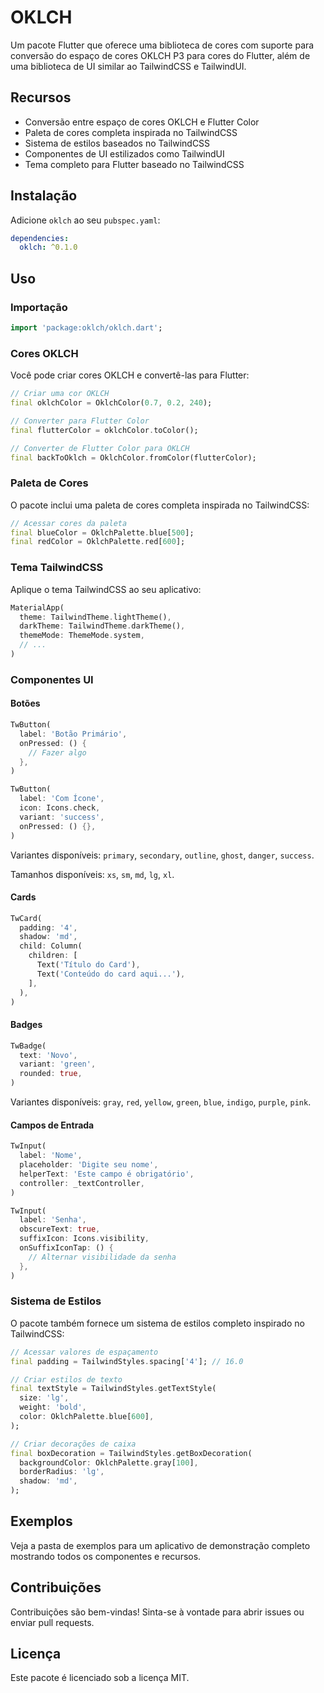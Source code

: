 # OKLCH

Um pacote Flutter que oferece uma biblioteca de cores com suporte para conversão do espaço de cores OKLCH P3 para cores do Flutter, além de uma biblioteca de UI similar ao TailwindCSS e TailwindUI.

## Recursos

- Conversão entre espaço de cores OKLCH e Flutter Color
- Paleta de cores completa inspirada no TailwindCSS
- Sistema de estilos baseados no TailwindCSS
- Componentes de UI estilizados como TailwindUI
- Tema completo para Flutter baseado no TailwindCSS

## Instalação

Adicione `oklch` ao seu `pubspec.yaml`:

```yaml
dependencies:
  oklch: ^0.1.0
```

## Uso

### Importação

```dart
import 'package:oklch/oklch.dart';
```

### Cores OKLCH

Você pode criar cores OKLCH e convertê-las para Flutter:

```dart
// Criar uma cor OKLCH
final oklchColor = OklchColor(0.7, 0.2, 240);

// Converter para Flutter Color
final flutterColor = oklchColor.toColor();

// Converter de Flutter Color para OKLCH
final backToOklch = OklchColor.fromColor(flutterColor);
```

### Paleta de Cores

O pacote inclui uma paleta de cores completa inspirada no TailwindCSS:

```dart
// Acessar cores da paleta
final blueColor = OklchPalette.blue[500];
final redColor = OklchPalette.red[600];
```

### Tema TailwindCSS

Aplique o tema TailwindCSS ao seu aplicativo:

```dart
MaterialApp(
  theme: TailwindTheme.lightTheme(),
  darkTheme: TailwindTheme.darkTheme(),
  themeMode: ThemeMode.system,
  // ...
)
```

### Componentes UI

#### Botões

```dart
TwButton(
  label: 'Botão Primário',
  onPressed: () {
    // Fazer algo
  },
)

TwButton(
  label: 'Com Ícone',
  icon: Icons.check,
  variant: 'success',
  onPressed: () {},
)
```

Variantes disponíveis: `primary`, `secondary`, `outline`, `ghost`, `danger`, `success`.

Tamanhos disponíveis: `xs`, `sm`, `md`, `lg`, `xl`.

#### Cards

```dart
TwCard(
  padding: '4',
  shadow: 'md',
  child: Column(
    children: [
      Text('Título do Card'),
      Text('Conteúdo do card aqui...'),
    ],
  ),
)
```

#### Badges

```dart
TwBadge(
  text: 'Novo',
  variant: 'green',
  rounded: true,
)
```

Variantes disponíveis: `gray`, `red`, `yellow`, `green`, `blue`, `indigo`, `purple`, `pink`.

#### Campos de Entrada

```dart
TwInput(
  label: 'Nome',
  placeholder: 'Digite seu nome',
  helperText: 'Este campo é obrigatório',
  controller: _textController,
)

TwInput(
  label: 'Senha',
  obscureText: true,
  suffixIcon: Icons.visibility,
  onSuffixIconTap: () {
    // Alternar visibilidade da senha
  },
)
```

### Sistema de Estilos

O pacote também fornece um sistema de estilos completo inspirado no TailwindCSS:

```dart
// Acessar valores de espaçamento
final padding = TailwindStyles.spacing['4']; // 16.0

// Criar estilos de texto
final textStyle = TailwindStyles.getTextStyle(
  size: 'lg',
  weight: 'bold',
  color: OklchPalette.blue[600],
);

// Criar decorações de caixa
final boxDecoration = TailwindStyles.getBoxDecoration(
  backgroundColor: OklchPalette.gray[100],
  borderRadius: 'lg',
  shadow: 'md',
);
```

## Exemplos

Veja a pasta de exemplos para um aplicativo de demonstração completo mostrando todos os componentes e recursos.

## Contribuições

Contribuições são bem-vindas! Sinta-se à vontade para abrir issues ou enviar pull requests.

## Licença

Este pacote é licenciado sob a licença MIT.